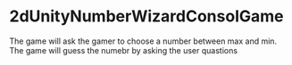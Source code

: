 # 2dUnityNumberWizardConsolGame

The game will ask the gamer to choose a number between max and min.
The game will guess the numebr by asking the user quastions

